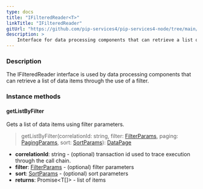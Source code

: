 ```yaml
---
type: docs
title: "IFilteredReader<T>"
linkTitle: "IFilteredReader"
gitUrl: "https://github.com/pip-services4/pip-services4-node/tree/main/pip-services4-persistence-node"
description: >
    Interface for data processing components that can retrieve a list of data items through the use of a filter.
---
```


### Description

The IFilteredReader interface is used by data processing components that can retrieve a list of data items through the use of a filter.

### Instance methods

#### getListByFilter
Gets a list of data items using filter parameters.

> getListByFilter(correlationId: string, filter: [FilterParams](../../../commons/data/filter_params), paging: [PagingParams](../../../commons/data/paging_params), sort: [SortParams](../../../commons/data/sort_params)): [DataPage](../../../commons/data/data_page)

- **correlationId**: string - (optional) transaction id used to trace execution through the call chain.
- **filter**: [FilterParams](../../../commons/data/filter_params) - (optional) filter parameters
- **sort**: [SortParams](../../../commons/data/sort_params) - (optional) sort parameters
- **returns**: Promise\<T[]\> - list of items

